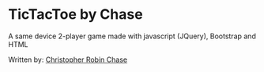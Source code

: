 # TicTacToe by Chase
A same device 2-player game made with javascript (JQuery), Bootstrap and HTML

Written by: [Christopher Robin Chase](https://github.com/chrischase011/)
